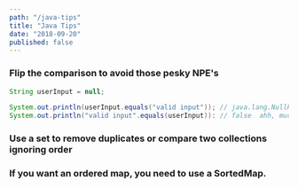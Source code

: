 ```yaml
---
path: "/java-tips"
title: "Java Tips"
date: "2018-09-20"
published: false
---
```


### Flip the comparison to avoid those pesky NPE's

```java
String userInput = null;

System.out.println(userInput.equals("valid input")); // java.lang.NullPointerException grrrr!
System.out.println("valid input".equals(userInput)): // false  ahh, much better
```

### Use a set to remove duplicates or compare two collections ignoring order

### If you want an ordered map, you need to use a SortedMap.

